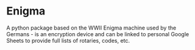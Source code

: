 # Enigma
A python package based on the WWII Enigma machine used by the Germans - is an encryption device and can be linked to personal Google Sheets to provide full lists of rotaries, codes, etc. 
